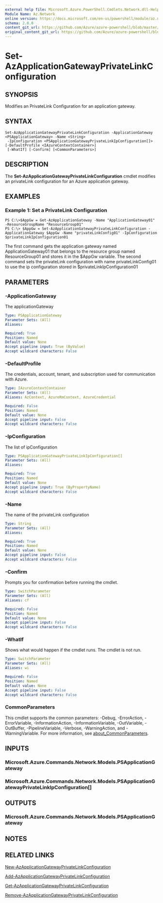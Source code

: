```yaml
---
external help file: Microsoft.Azure.PowerShell.Cmdlets.Network.dll-Help.xml
Module Name: Az.Network
online version: https://docs.microsoft.com/en-us/powershell/module/az.network/set-azapplicationgatewayprivatelinkconfiguration
schema: 2.0.0
content_git_url: https://github.com/Azure/azure-powershell/blob/master/src/Network/Network/help/Set-AzApplicationGatewayPrivateLinkConfiguration.md
original_content_git_url: https://github.com/Azure/azure-powershell/blob/master/src/Network/Network/help/Set-AzApplicationGatewayPrivateLinkConfiguration.md
---
```


# Set-AzApplicationGatewayPrivateLinkConfiguration

## SYNOPSIS
Modifies an PrivateLink Configuration for an application gateway.

## SYNTAX

```
Set-AzApplicationGatewayPrivateLinkConfiguration -ApplicationGateway <PSApplicationGateway> -Name <String>
 -IpConfiguration <PSApplicationGatewayPrivateLinkIpConfiguration[]> [-DefaultProfile <IAzureContextContainer>]
 [-WhatIf] [-Confirm] [<CommonParameters>]
```

## DESCRIPTION
The **Set-AzApplicationGatewayPrivateLinkConfiguration** cmdlet modifies an privateLink configuration for an Azure application gateway.

## EXAMPLES

### Example 1: Set a PrivateLink Configuration
```
PS C:\>$AppGw = Get-AzApplicationGateway -Name "ApplicationGateway01" -ResourceGroupName "ResourceGroup01"
PS C:\> $AppGw = Set-AzApplicationGatewayPrivateLinkConfiguration -ApplicationGateway $AppGw -Name "privateLinkConfig01" -IpConfiguration $privateLinkIpConfiguration01
```

The first command gets the application gateway named ApplicationGateway01 that belongs to the resource group named ResourceGroup01 and stores it in the $AppGw variable.
The second command sets the privateLink configuration with name privateLinkConfig01 to use the ip configuration stored in $privateLinkIpConfiguration01

## PARAMETERS

### -ApplicationGateway
The applicationGateway

```yaml
Type: PSApplicationGateway
Parameter Sets: (All)
Aliases:

Required: True
Position: Named
Default value: None
Accept pipeline input: True (ByValue)
Accept wildcard characters: False
```

### -DefaultProfile
The credentials, account, tenant, and subscription used for communication with Azure.

```yaml
Type: IAzureContextContainer
Parameter Sets: (All)
Aliases: AzContext, AzureRmContext, AzureCredential

Required: False
Position: Named
Default value: None
Accept pipeline input: False
Accept wildcard characters: False
```

### -IpConfiguration
The list of ipConfiguration

```yaml
Type: PSApplicationGatewayPrivateLinkIpConfiguration[]
Parameter Sets: (All)
Aliases:

Required: True
Position: Named
Default value: None
Accept pipeline input: True (ByPropertyName)
Accept wildcard characters: False
```

### -Name
The name of the privateLink configuration

```yaml
Type: String
Parameter Sets: (All)
Aliases:

Required: True
Position: Named
Default value: None
Accept pipeline input: False
Accept wildcard characters: False
```

### -Confirm
Prompts you for confirmation before running the cmdlet.

```yaml
Type: SwitchParameter
Parameter Sets: (All)
Aliases: cf

Required: False
Position: Named
Default value: None
Accept pipeline input: False
Accept wildcard characters: False
```

### -WhatIf
Shows what would happen if the cmdlet runs.
The cmdlet is not run.

```yaml
Type: SwitchParameter
Parameter Sets: (All)
Aliases: wi

Required: False
Position: Named
Default value: None
Accept pipeline input: False
Accept wildcard characters: False
```

### CommonParameters
This cmdlet supports the common parameters: -Debug, -ErrorAction, -ErrorVariable, -InformationAction, -InformationVariable, -OutVariable, -OutBuffer, -PipelineVariable, -Verbose, -WarningAction, and -WarningVariable. For more information, see [about_CommonParameters](http://go.microsoft.com/fwlink/?LinkID=113216).

## INPUTS

### Microsoft.Azure.Commands.Network.Models.PSApplicationGateway

### Microsoft.Azure.Commands.Network.Models.PSApplicationGatewayPrivateLinkIpConfiguration[]

## OUTPUTS

### Microsoft.Azure.Commands.Network.Models.PSApplicationGateway

## NOTES

## RELATED LINKS

[New-AzApplicationGatewayPrivateLinkConfiguration](./New-AzApplicationGatewayPrivateLinkConfiguration.md)

[Add-AzApplicationGatewayPrivateLinkConfiguration](./Add-AzApplicationGatewayPrivateLinkConfiguration.md)

[Get-AzApplicationGatewayPrivateLinkConfiguration](./Get-AzApplicationGatewayPrivateLinkConfiguration.md)

[Remove-AzApplicationGatewayPrivateLinkConfiguration](./Remove-AzApplicationGatewayPrivateLinkConfiguration.md)